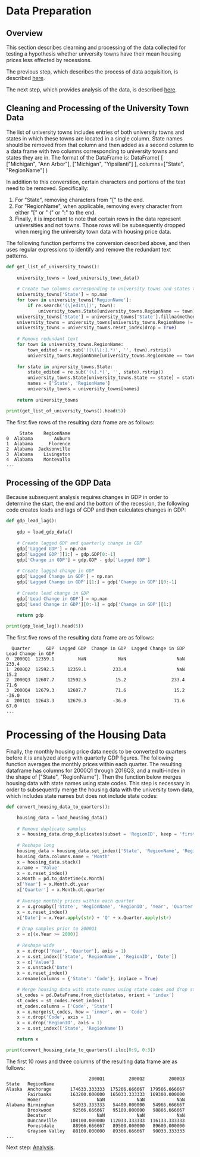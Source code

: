 # Data Preparation

## Overview
This section describes clearning and processing of the data collected for testing a hypothesis whether university towns have their mean housing prices less effected by recessions.  

The previous step, which describes the process of data acquisition, is described [here](https://eagronin.github.io/university-towns-acquire/).

The next step, which provides analysis of the data, is described [here](https://eagronin.github.io/university-towns-analyze/).

## Cleaning and Processing of the University Town Data
The list of university towns includes entries of both university towns and states in which these towns are located in a single column.  State names should be removed from that column and then added as a second column to a data frame with two columns corresponding to university towns and states they are in. The format of the DataFrame is: DataFrame( [ ["Michigan", "Ann Arbor"], ["Michigan", "Yipsilanti"] ], columns=["State", "RegionName"]  )

In addition to this converstion, certain characters and portions of the text need to be removed.  Specifically:

1. For "State", removing characters from "[" to the end.
2. For "RegionName", when applicable, removing every character from either "[" or " (" or ":" to the end.
3. Finally, it is important to note that certain rows in the data represent universities and not towns.  Those rows will be subsequently dropped when merging the university town data with housing price data. 

The following function performs the conversion described above, and then uses regular expressions to identify and remove the redundant text patterns.

```python
def get_list_of_university_towns():
    
    university_towns = load_university_town_data()
    
    # Create two columns corresponding to university towns and states they are in
    university_towns['State'] = np.nan
    for town in university_towns['RegionName']:
        if re.search('(\[edit\])', town): 
            university_towns.State[university_towns.RegionName == town] = town
    university_towns['State'] = university_towns['State'].fillna(method = 'ffill')
    university_towns = university_towns[university_towns.RegionName != university_towns.State]
    university_towns = university_towns.reset_index(drop = True)
    
    # Remove redundant text
    for town in university_towns.RegionName:
        town_edited = re.sub('([\(\[:].*)', '', town).rstrip()
        university_towns.RegionName[university_towns.RegionName == town] = town_edited
    
    for state in university_towns.State:
        state_edited = re.sub('(\[.*)', '', state).rstrip()
        university_towns.State[university_towns.State == state] = state_edited
        names = ['State', 'RegionName']
        university_towns = university_towns[names]
    
    return university_towns

print(get_list_of_university_towns().head(5))

```

The first five rows of the resulting data frame are as follows:

```
     State    RegionName
0  Alabama        Auburn
1  Alabama      Florence
2  Alabama  Jacksonville
3  Alabama    Livingston
4  Alabama    Montevallo
...
```

## Processing of the GDP Data
Because subsequent analysis requires changes in GDP in order to determine the start, the end and the bottom of the recession, the following code creates leads and lags of GDP and then calculates changes in GDP:

```python
def gdp_lead_lag():
    
    gdp = load_gdp_data()
    
    # Create lagged GDP and quarterly change in GDP
    gdp['Lagged GDP'] = np.nan
    gdp['Lagged GDP'][1:] = gdp.GDP[0:-1]
    gdp['Change in GDP'] = gdp.GDP - gdp['Lagged GDP']
    
    # Create lagged change in GDP
    gdp['Lagged Change in GDP'] = np.nan
    gdp['Lagged Change in GDP'][1:] = gdp['Change in GDP'][0:-1]
    
    # Create lead change in GDP
    gdp['Lead Change in GDP'] = np.nan
    gdp['Lead Change in GDP'][0:-1] = gdp['Change in GDP'][1:]
    
    return gdp

print(gdp_lead_lag().head(5))

```

The first five rows of the resulting data frame are as follows:

```
  Quarter      GDP  Lagged GDP  Change in GDP  Lagged Change in GDP  Lead Change in GDP
0  2000Q1  12359.1         NaN            NaN                   NaN               233.4
1  2000Q2  12592.5     12359.1          233.4                   NaN                15.2   
2  2000Q3  12607.7     12592.5           15.2                 233.4                71.6   
3  2000Q4  12679.3     12607.7           71.6                  15.2               -36.0   
4  2001Q1  12643.3     12679.3          -36.0                  71.6                67.0
...
```

# Processing of the Housing Data
Finally, the monthly housing price data needs to be converted to quarters before it is analyzed along with quarterly GDP figures.  The following function averages the monthly prices within each quarter.  The resulting dataframe has columns for 2000Q1 through 2016Q3, and a multi-index in the shape of ["State", "RegionName"].  Then the function below merges housing data with state names using state codes.  This step is necessary in order to subsequently merge the housing data with the university town data, which includes state names but does not include state codes:

```python
def convert_housing_data_to_quarters():

    housing_data = load_housing_data()
    
    # Remove duplicate samples
    x = housing_data.drop_duplicates(subset = 'RegionID', keep = 'first')
    
    # Reshape long
    housing_data = housing_data.set_index(['State', 'RegionName', 'RegionID'], drop = True) 
    housing_data.columns.name = 'Month'
    x = housing_data.stack()
    x.name = 'Value'
    x = x.reset_index()
    x.Month = pd.to_datetime(x.Month)
    x['Year'] = x.Month.dt.year
    x['Quarter'] = x.Month.dt.quarter
    
    # Average monthly prices within each quarter
    x = x.groupby(['State', 'RegionName', 'RegionID', 'Year', 'Quarter'],).mean()['Value']
    x = x.reset_index()
    x['Date'] = x.Year.apply(str) + 'Q' + x.Quarter.apply(str)
    
    # Drop samples prior to 2000Q1
    x = x[(x.Year >= 2000)]
    
    # Reshape wide
    x = x.drop(['Year', 'Quarter'], axis = 1)
    x = x.set_index(['State', 'RegionName', 'RegionID', 'Date'])
    x = x['Value']
    x = x.unstack('Date')
    x = x.reset_index()
    x.rename(columns = {'State': 'Code'}, inplace = True)

    # Merge housing data with state names using state codes and drop state codes
    st_codes = pd.DataFrame.from_dict(states, orient = 'index')
    st_codes = st_codes.reset_index()
    st_codes.columns = ['Code', 'State']
    x = x.merge(st_codes, how = 'inner', on = 'Code')
    x = x.drop('Code', axis = 1)
    x = x.drop('RegionID', axis = 1)
    x = x.set_index(['State', 'RegionName'])

    return x

print(convert_housing_data_to_quarters().iloc[0:9, 0:3])
```

The first 10 rows and three columns of the resulting data frame are as follows:

```
                               2000Q1         2000Q2         2000Q3
State   RegionName                                                 
Alaska  Anchorage       174633.333333  175266.666667  179566.666667
        Fairbanks       163200.000000  165033.333333  169300.000000
        Homer                     NaN            NaN            NaN
Alabama Birmingham       54033.333333   54400.000000   54966.666667
        Brookwood        92566.666667   95100.000000   98866.666667
        Decatur                   NaN            NaN            NaN
        Duncanville     108100.000000  112033.333333  116133.333333
        Forestdale       88966.666667   89500.000000   89600.000000
        Grayson Valley   88100.000000   89366.666667   90033.333333
...
```

Next step:  [Analysis](https://eagronin.github.io/university-towns-analyze/).
